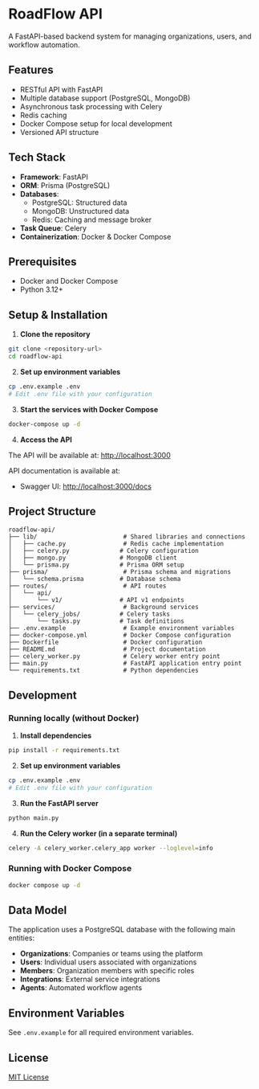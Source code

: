# RoadFlow API

A FastAPI-based backend system for managing organizations, users, and workflow automation.

## Features

- RESTful API with FastAPI
- Multiple database support (PostgreSQL, MongoDB)
- Asynchronous task processing with Celery
- Redis caching
- Docker Compose setup for local development
- Versioned API structure

## Tech Stack

- **Framework**: FastAPI
- **ORM**: Prisma (PostgreSQL)
- **Databases**:
  - PostgreSQL: Structured data
  - MongoDB: Unstructured data
  - Redis: Caching and message broker
- **Task Queue**: Celery
- **Containerization**: Docker & Docker Compose

## Prerequisites

- Docker and Docker Compose
- Python 3.12+

## Setup & Installation

1. **Clone the repository**

```bash
git clone <repository-url>
cd roadflow-api
```

2. **Set up environment variables**

```bash
cp .env.example .env
# Edit .env file with your configuration
```

3. **Start the services with Docker Compose**

```bash
docker-compose up -d
```

4. **Access the API**

The API will be available at: [http://localhost:3000](http://localhost:3000)

API documentation is available at:
- Swagger UI: [http://localhost:3000/docs](http://localhost:3000/docs)

## Project Structure
```
roadflow-api/
├── lib/                        # Shared libraries and connections
│   ├── cache.py                # Redis cache implementation
│   ├── celery.py              # Celery configuration
│   ├── mongo.py               # MongoDB client
│   └── prisma.py              # Prisma ORM setup
├── prisma/                     # Prisma schema and migrations
│   └── schema.prisma          # Database schema
├── routes/                     # API routes
│   └── api/
│       └── v1/                # API v1 endpoints
├── services/                   # Background services
│   └── celery_jobs/           # Celery tasks
│       └── tasks.py           # Task definitions
├── .env.example                # Example environment variables
├── docker-compose.yml          # Docker Compose configuration
├── Dockerfile                  # Docker configuration
├── README.md                   # Project documentation
├── celery_worker.py            # Celery worker entry point
├── main.py                     # FastAPI application entry point
└── requirements.txt            # Python dependencies
```

## Development

### Running locally (without Docker)

1. **Install dependencies**

```bash
pip install -r requirements.txt
```

2. **Set up environment variables**

```bash
cp .env.example .env
# Edit .env file with your configuration
```

3. **Run the FastAPI server**

```bash
python main.py
```

4. **Run the Celery worker (in a separate terminal)**

```bash
celery -A celery_worker.celery_app worker --loglevel=info
```

### Running with Docker Compose

```bash
docker compose up -d
```

## Data Model

The application uses a PostgreSQL database with the following main entities:

- **Organizations**: Companies or teams using the platform
- **Users**: Individual users associated with organizations
- **Members**: Organization members with specific roles
- **Integrations**: External service integrations
- **Agents**: Automated workflow agents

## Environment Variables

See `.env.example` for all required environment variables.

## License

[MIT License](LICENSE)